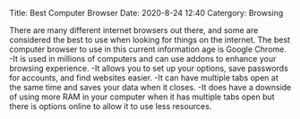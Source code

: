 Title: Best Computer Browser
Date: 2020-8-24 12:40
Catergory: Browsing

There are many different internet browsers out there, and some are considered the best to use when looking for things on the internet.
The best computer browser to use in this current information age is Google Chrome. 
-It is used in millions of computers and can use addons to enhance your browsing experience. 
-It allows you to set up your options, save passwords for accounts, and find websites easier. 
-It can have multiple tabs open at the same time and saves your data when it closes.
-It does have a downside of using more RAM in your computer when it has multiple tabs open but there is options online to allow it to use less resources.

